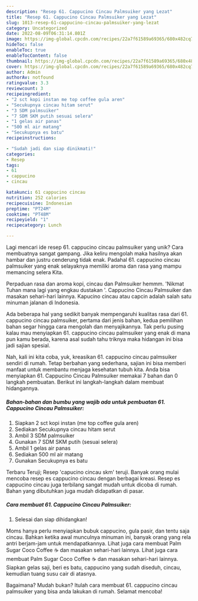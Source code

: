 ```yaml
---
description: "Resep 61. Cappucino Cincau Palmsuiker yang Lezat"
title: "Resep 61. Cappucino Cincau Palmsuiker yang Lezat"
slug: 1013-resep-61-cappucino-cincau-palmsuiker-yang-lezat
category: Uncategorized
date: 2022-08-09T06:31:14.801Z
image: https://img-global.cpcdn.com/recipes/22a7f61589a69365/680x482cq70/61-cappucino-cincau-palmsuiker-foto-resep-utama.jpg
hideToc: false
enableToc: true
enableTocContent: false
thumbnail: https://img-global.cpcdn.com/recipes/22a7f61589a69365/680x482cq70/61-cappucino-cincau-palmsuiker-foto-resep-utama.jpg
cover: https://img-global.cpcdn.com/recipes/22a7f61589a69365/680x482cq70/61-cappucino-cincau-palmsuiker-foto-resep-utama.jpg
author: Admin
authorAv: notfound
ratingvalue: 3.3
reviewcount: 3
recipeingredient:
- "2 sct kopi instan me top coffee gula aren"
- "Secukupnya cincau hitam serut"
- "3 SDM palmsuiker"
- "7 SDM SKM putih sesuai selera"
- "1 gelas air panas"
- "500 ml air matang"
- "Secukupnya es batu"
recipeinstructions:

- "Sudah jadi dan siap dinikmati!"
categories:
- Resep
tags:
- 61
- cappucino
- cincau

katakunci: 61 cappucino cincau 
nutrition: 252 calories
recipecuisine: Indonesian
preptime: "PT24M"
cooktime: "PT48M"
recipeyield: "1"
recipecategory: Lunch

---
```





Lagi mencari ide resep 61. cappucino cincau palmsuiker yang unik? Cara membuatnya sangat gampang. Jika keliru mengolah maka hasilnya akan hambar dan justru cenderung tidak enak. Padahal 61. cappucino cincau palmsuiker yang enak selayaknya memiliki aroma dan rasa yang mampu memancing selera Kita.





Perpaduan rasa dan aroma kopi, cincau dan Palmsuiker hemmm. &#39;Nikmat Tuhan mana lagi yang engkau dustakan &#39;. Cappucino Cincau Palmsuiker dan masakan sehari-hari lainnya. Kapucino cincau atau capcin adalah salah satu minuman jalanan di Indonesia.

Ada beberapa hal yang sedikit banyak mempengaruhi kualitas rasa dari 61. cappucino cincau palmsuiker, pertama dari jenis bahan, kedua pemilihan bahan segar hingga cara mengolah dan menyajikannya. Tak perlu pusing kalau mau menyiapkan 61. cappucino cincau palmsuiker yang enak di mana pun kamu berada, karena asal sudah tahu triknya maka hidangan ini bisa jadi sajian spesial.






Nah, kali ini kita coba, yuk, kreasikan 61. cappucino cincau palmsuiker sendiri di rumah. Tetap berbahan yang sederhana, sajian ini bisa memberi manfaat untuk membantu menjaga kesehatan tubuh kita. Anda bisa menyiapkan 61. Cappucino Cincau Palmsuiker memakai 7 bahan dan 0 langkah pembuatan. Berikut ini langkah-langkah dalam membuat hidangannya.

<!--inarticleads1-->

##### Bahan-bahan dan bumbu yang wajib ada untuk pembuatan 61. Cappucino Cincau Palmsuiker:

1. Siapkan 2 sct kopi instan (me top coffee gula aren)
1. Sediakan Secukupnya cincau hitam serut
1. Ambil 3 SDM palmsuiker
1. Gunakan 7 SDM SKM putih (sesuai selera)
1. Ambil 1 gelas air panas
1. Sediakan 500 ml air matang
1. Gunakan Secukupnya es batu


Terbaru Teruji; Resep &#39;capucino cincau skm&#39; teruji. Banyak orang mulai mencoba resep es cappucino cincau dengan berbagai kreasi. Resep es cappucino cincau juga terbilang sangat mudah untuk dicoba di rumah. Bahan yang dibutuhkan juga mudah didapatkan di pasar. 

<!--inarticleads2-->

##### Cara membuat 61. Cappucino Cincau Palmsuiker:


1. Selesai dan siap dihidangkan!

Moms hanya perlu menyiapkan bubuk cappucino, gula pasir, dan tentu saja cincau. Bahkan ketika awal munculnya minuman ini, banyak orang yang rela antri berjam-jam untuk mendapatkannya. Lihat juga cara membuat Palm Sugar Coco Coffee ☕ dan masakan sehari-hari lainnya. Lihat juga cara membuat Palm Sugar Coco Coffee ☕ dan masakan sehari-hari lainnya. Siapkan gelas saji, beri es batu, cappucino yang sudah diseduh, cincau, kemudian tuang susu cair di atasnya. 

Bagaimana? Mudah bukan? Itulah cara membuat 61. cappucino cincau palmsuiker yang bisa anda lakukan di rumah. Selamat mencoba!
